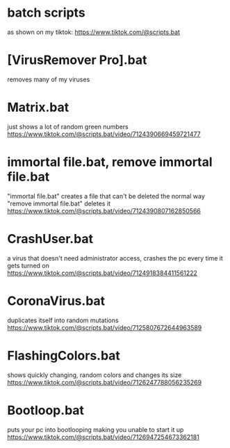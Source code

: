 # batch scripts
 as shown on my tiktok: https://www.tiktok.com/@scripts.bat

# [VirusRemover Pro].bat
 removes many of my viruses

# Matrix.bat
 just shows a lot of random green numbers
 https://www.tiktok.com/@scripts.bat/video/7124390669459721477
 
# immortal file.bat, remove immortal file.bat
 "immortal file.bat" creates a file that can't be deleted the normal way "remove immortal file.bat" deletes it
 https://www.tiktok.com/@scripts.bat/video/7124390807162850566
 
# CrashUser.bat
 a virus that doesn't need administrator access, crashes the pc every time it gets turned on
 https://www.tiktok.com/@scripts.bat/video/7124918384411561222

# CoronaVirus.bat
 duplicates itself into random mutations
 https://www.tiktok.com/@scripts.bat/video/7125807672644963589

# FlashingColors.bat
 shows quickly changing, random colors and changes its size
 https://www.tiktok.com/@scripts.bat/video/7126247788056235269

# Bootloop.bat
 puts your pc into bootlooping making you unable to start it up
 https://www.tiktok.com/@scripts.bat/video/7126947254673362181
